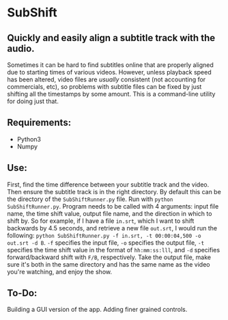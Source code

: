 # SubShift

## Quickly and easily align a subtitle track with the audio.

Sometimes it can be hard to find subtitles online that are properly aligned due to starting times of various videos. However, unless playback speed has been altered, video files are *usually* consistent (not accounting for commercials, etc), so problems with subtitle files can be fixed by just shifting all the timestamps by some amount. This is a command-line utility for doing just that. 

## Requirements:
* Python3
* Numpy

## Use: 

First, find the time difference between your subtitle track and the video. Then ensure the subtitle track is in the right directory. By default this can be the directory of the `SubShiftRunner.py` file. Run with `python SubShiftRunner.py`. Program needs to be called with 4 arguments: input file name, the time shift value, output file name, and the direction in which to shift by. So for example, if I have a file `in.srt`, which I want to shift backwards by 4.5 seconds, and retrieve a new file `out.srt`, I would run the following: `python SubShiftRunner.py -f in.srt, -t 00:00:04,500 -o out.srt -d B`. `-f` specifies the input file, `-o` specifies the output file, `-t` specifies the time shift value in the format of `hh:mm:ss:lll`, and `-d` specifies forward/backward shift with `F/B`, respectively. Take the output file, make sure it's both in the same directory and has the same name as the video you're watching, and enjoy the show. 

## To-Do:
Building a GUI version of the app.
Adding finer grained controls. 